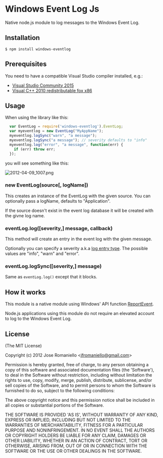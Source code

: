 # Windows Event Log Js

Native node.js module to log messages to the Windows Event Log.

## Installation

    $ npm install windows-eventlog

## Prerequisites

You need to have a compatible Visual Studio compiler installed, e.g.:

- [Visual Studio Community 2015](https://www.visualstudio.com/products/visual-studio-community-vs)
- [Visual C++ 2010 redistributable fox x86](http://www.microsoft.com/en-us/download/details.aspx?id=5555)


## Usage

When using the library like this:

```js
  var EventLog = require('windows-eventlog').EventLog;
  var myeventlog = new EventLog("MyAppName");
  myeventlog.logSync("warn", "a message");
  myeventlog.logSync("a message"); // severity defaults to "info"
  myeventlog.log("error", "a message", function(err) {
    if (err) throw err;
  });
```

you will see something like this:

![2012-04-09_1007.png](http://joseoncodecom.ipage.com/wp-content/uploads/images/2012-04-09_1007.png)

### new EventLog(source[, logName])

This creates an instance of the EventLog with the given source. You can optionally pass a logName, defaults to "Application".

If the source doesn't exist in the event log database it will be created with the givne log name.


### eventLog.log([severity,] message, callback)

This method will create an entry in the event log with the given message.

Optionally you can specify a severity a.k.a [log entry type](http://msdn.microsoft.com/es-es/library/system.diagnostics.eventlogentrytype.aspx). The possible values are "info", "warn" and "error".

### eventLog.logSync([severity,] message)

Same as `eventLog.log()` except that it blocks.

## How it works

This module is a native module using Windows' API function [ReportEvent](https://msdn.microsoft.com/en-us/library/windows/desktop/aa363679.aspx). 

Node.js applications using this module do not require an elevated account to log to the Windows Event Log.

## License 

(The MIT License)

Copyright (c) 2012 Jose Romaniello &lt;jfromaniello@gmail.com&gt;

Permission is hereby granted, free of charge, to any person obtaining
a copy of this software and associated documentation files (the
'Software'), to deal in the Software without restriction, including
without limitation the rights to use, copy, modify, merge, publish,
distribute, sublicense, and/or sell copies of the Software, and to
permit persons to whom the Software is furnished to do so, subject to
the following conditions:

The above copyright notice and this permission notice shall be
included in all copies or substantial portions of the Software.

THE SOFTWARE IS PROVIDED 'AS IS', WITHOUT WARRANTY OF ANY KIND,
EXPRESS OR IMPLIED, INCLUDING BUT NOT LIMITED TO THE WARRANTIES OF
MERCHANTABILITY, FITNESS FOR A PARTICULAR PURPOSE AND NONINFRINGEMENT.
IN NO EVENT SHALL THE AUTHORS OR COPYRIGHT HOLDERS BE LIABLE FOR ANY
CLAIM, DAMAGES OR OTHER LIABILITY, WHETHER IN AN ACTION OF CONTRACT,
TORT OR OTHERWISE, ARISING FROM, OUT OF OR IN CONNECTION WITH THE
SOFTWARE OR THE USE OR OTHER DEALINGS IN THE SOFTWARE.
